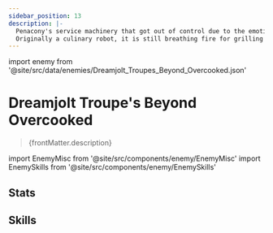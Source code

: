 ```yaml
---
sidebar_position: 13
description: |-
  Penacony's service machinery that got out of control due to the emotional interference in the Dreamscape.
  Originally a culinary robot, it is still breathing fire for grilling ingredients after losing control, intending to burn the diners to crisps.
---
```


import enemy from '@site/src/data/enemies/Dreamjolt_Troupes_Beyond_Overcooked.json'

# Dreamjolt Troupe's Beyond Overcooked
<blockquote>{frontMatter.description}</blockquote>

import EnemyMisc from '@site/src/components/enemy/EnemyMisc'
import EnemySkills from '@site/src/components/enemy/EnemySkills'

## Stats

<EnemyMisc enemy={enemy} variant={0} />

## Skills

<EnemySkills enemy={enemy} variant={0} />
